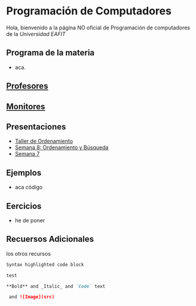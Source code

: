 # Programación de Computadores

Hola, bienvenido a la página NO oficial de Programación de computadores de la _Universidad EAFIT_

## Programa de la materia
  + aca.

## [Profesores](profesores/profes.md)

## [Monitores](monitores.md)

## Presentaciones

  + [Taller de Ordenamiento](presentaciones/Ordenamiento/enunciado.md)
  + [Semana 8: Ordenamiento y Búsqueda](presentaciones/s8.md)
  + [Semana 7](presentaciones/s7.md)


## Ejemplos
 + aca código


## Eercicios
  - he de poner

## Recuersos Adicionales
  los otros recursos

```markdown
Syntax highlighted code block

test

**Bold** and _Italic_ and `Code` text

 and ![Image](src)
```
